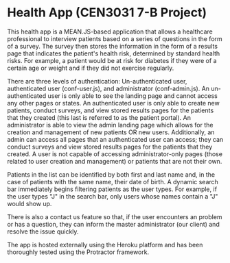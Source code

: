 # Health App (CEN3031 7-B Project)

This health app is a MEAN.JS-based application that allows a healthcare professional to interview patients based on a series of questions in the form of a survey. The survey then stores the information in the form of a results page that indicates the patient's health risk, determined by standard health risks. For example, a patient would be at risk for diabetes if they were of a certain age or weight and if they did not exercise regularly. 

There are three levels of authentication: Un-authenticated user, authenticated user (conf-user.js), and administrator (conf-admin.js). An un-authenticated user is only able to see the landing page and cannot access any other pages or states. An authenticated user is only able to create new patients, conduct surveys, and view stored results pages for the patients that they created (this last is referred to as the patient portal). An administrator is able to view the admin landing page which allows for the creation and management of new patients OR new users. Additionally, an admin can access all pages that an authenticated user can access;  they can conduct surveys and view stored results pages for the patients that they created. A user is not capable of accessing administrator-only pages (those related to user creation and management) or patients that are not their own.

Patients in the list can be identified by both first and last name and, in the case of patients with the same name, their date of birth. A dynamic search bar immediately begins filtering patients as the user types. For example, if the user types "J" in the search bar, only users whose names contain a "J" would show up.

There is also a contact us feature so that, if the user encounters an problem or has a question, they can inform the master administrator (our client) and resolve the issue quickly.

The app is hosted externally using the Heroku platform and has been thoroughly tested using the Protractor framework. 
